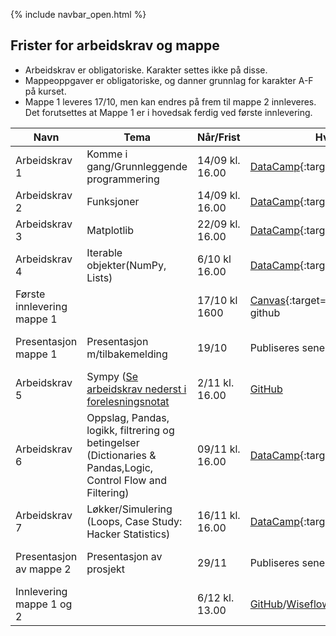 {% include navbar_open.html %}
## Frister for arbeidskrav og mappe

- Arbeidskrav er obligatoriske. Karakter settes ikke på disse.
- Mappeoppgaver er obligatoriske, og danner grunnlag for karakter A-F på kurset.
- Mappe 1 leveres 17/10, men kan endres på frem til mappe 2 innleveres. Det forutsettes at Mappe 1 er i hovedsak ferdig ved første innlevering.  


|Navn <img width=120/>|  Tema <img width=300/>       | Når/Frist  | Hvor?|  Kommentar|
|---------------------|----------------------------------------------------|-------------------|-------------------------|-----|
|Arbeidskrav 1        | Komme i gang/Grunnleggende programmering           | 14/09 kl. 16.00     |[DataCamp](https://learn.datacamp.com/){:target="blank"}|
|Arbeidskrav 2        | Funksjoner                                         | 14/09 kl. 16.00   |[DataCamp](https://learn.datacamp.com/){:target="blank"}|
|Arbeidskrav 3        | Matplotlib                                         | 22/09 kl. 16.00   |[DataCamp](https://learn.datacamp.com/){:target="blank"}|
|Arbeidskrav 4        | Iterable objekter(NumPy, Lists)                    | 6/10 kl 16.00    |[DataCamp](https://learn.datacamp.com/){:target="blank"}|
|Første innlevering mappe 1  |                       | 17/10 kl 1600   |[Canvas](https://uit.instructure.com/courses/26947/assignments){:target="blank"} og github|
|Presentasjon mappe 1 | Presentasjon m/tilbakemelding                      | 19/10    |Publiseres senere |10-15 min presentasjon/gjennomgang av mappe|
|Arbeidskrav 5        | Sympy ([Se arbeidskrav nederst i forelesningsnotat](https://github.com/uit-sok-1003-h22/notebooks/blob/main/5%20-%20sympy.ipynb])                                               | 2/11 kl. 16.00   |[GitHub](https://github.com)|
|Arbeidskrav 6        | Oppslag, Pandas, logikk, filtrering og betingelser <br>(Dictionaries & Pandas,Logic, Control Flow and Filtering)  | 09/11 kl. 16.00   |[DataCamp](https://learn.datacamp.com/){:target="blank"}|
|Arbeidskrav 7        | Løkker/Simulering  (Loops, Case Study: Hacker Statistics)| 16/11 kl. 16.00   |[DataCamp](https://learn.datacamp.com/){:target="blank"}|
|Presentasjon av mappe 2               |Presentasjon av prosjekt                                  | 29/11 |Publiseres senere                          | 10-15 min presentasjon/gjennomgang av mappe |
|Innlevering mappe 1 og 2|                                              | 6/12 kl. 13.00    | [GitHub](https://github.com/uit-sok-1003-h22)/[Wiseflow](https://europe.wiseflow.net/login/license/6){:target="blank"}|


